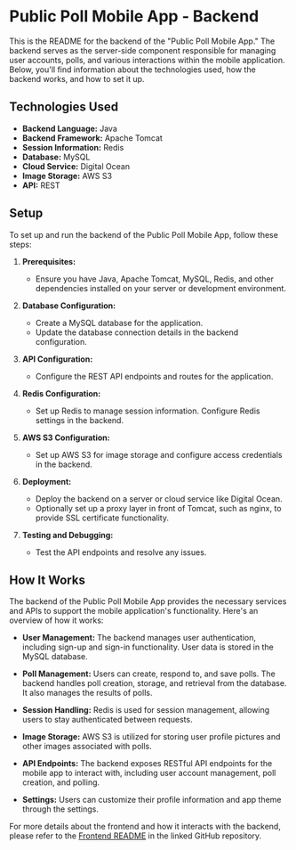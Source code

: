 # Public Poll Mobile App - Backend

This is the README for the backend of the "Public Poll Mobile App." The backend serves as the server-side component responsible for managing user accounts, polls, and various interactions within the mobile application. Below, you'll find information about the technologies used, how the backend works, and how to set it up.

## Technologies Used

- **Backend Language:** Java
- **Backend Framework:** Apache Tomcat
- **Session Information:** Redis
- **Database:** MySQL
- **Cloud Service:** Digital Ocean
- **Image Storage:** AWS S3
- **API:** REST

## Setup

To set up and run the backend of the Public Poll Mobile App, follow these steps:

1. **Prerequisites:**

   - Ensure you have Java, Apache Tomcat, MySQL, Redis, and other dependencies installed on your server or development environment.

2. **Database Configuration:**

   - Create a MySQL database for the application.
   - Update the database connection details in the backend configuration.

3. **API Configuration:**

   - Configure the REST API endpoints and routes for the application.

4. **Redis Configuration:**

   - Set up Redis to manage session information. Configure Redis settings in the backend.

5. **AWS S3 Configuration:**

   - Set up AWS S3 for image storage and configure access credentials in the backend.

6. **Deployment:**

   - Deploy the backend on a server or cloud service like Digital Ocean.
   - Optionally set up a proxy layer in front of Tomcat, such as nginx, to provide SSL certificate functionality. 

7. **Testing and Debugging:**

   - Test the API endpoints and resolve any issues.

## How It Works

The backend of the Public Poll Mobile App provides the necessary services and APIs to support the mobile application's functionality. Here's an overview of how it works:

- **User Management:** The backend manages user authentication, including sign-up and sign-in functionality. User data is stored in the MySQL database.

- **Poll Management:** Users can create, respond to, and save polls. The backend handles poll creation, storage, and retrieval from the database. It also manages the results of polls.

- **Session Handling:** Redis is used for session management, allowing users to stay authenticated between requests.

- **Image Storage:** AWS S3 is utilized for storing user profile pictures and other images associated with polls.

- **API Endpoints:** The backend exposes RESTful API endpoints for the mobile app to interact with, including user account management, poll creation, and polling.

- **Settings:** Users can customize their profile information and app theme through the settings.

For more details about the frontend and how it interacts with the backend, please refer to the [Frontend README](https://github.com/Alexander-Aghili/PublicPollAppFrontEnd/blob/main/README.md) in the linked GitHub repository.
